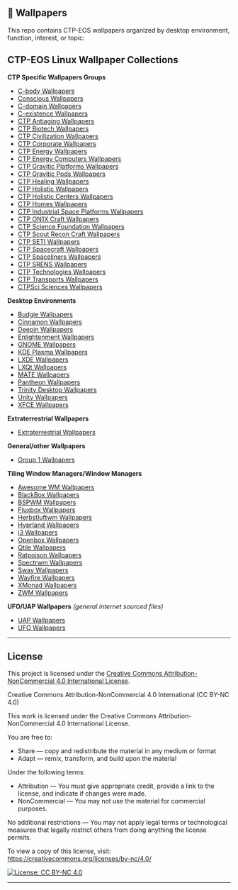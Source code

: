 ## 📁 Wallpapers

This repo contains CTP-EOS wallpapers organized by desktop environment, function, interest, or topic:
## CTP-EOS Linux Wallpaper Collections

**CTP Specific Wallpapers Groups**

- [C-body Wallpapers](./cbody/)
- [Conscious Wallpapers](./conscious/)
- [C-domain Wallpapers](./c-domain/)
- [C-existence Wallpapers](./c-existence/)
- [CTP Antiaging Wallpapers](./ctpantiaging/)
- [CTP Biotech Wallpapers](./ctpbiotech/)
- [CTP Civilization Wallpapers](./ctpcivilization/)
- [CTP Corporate Wallpapers](./ctpcorporate/)  
- [CTP Energy Wallpapers](./ctpenergy/)
- [CTP Energy Computers Wallpapers](./ctpcomputers/)
- [CTP Gravitic Platforms Wallpapers](./ctpgps/)
- [CTP Gravitic Pods Wallpapers](./ctppods/)
- [CTP Healing Wallpapers](./ctphealing/)
- [CTP Holistic Wallpapers](./ctpholistics/)
- [CTP Holistic Centers Wallpapers](./ctpholisticcenters/)
- [CTP Homes Wallpapers](./ctphomes/)
- [CTP Industrial Space Platforms Wallpapers](./ctpisps/)
- [CTP ON1X Craft Wallpapers](./ctpon1x/)
- [CTP Science Foundation Wallpapers](./ctpscifoundation/)
- [CTP Scout Recon Craft Wallpapers](./ctpdiscs/)
- [CTP SETI Wallpapers](./ctpseti/)
- [CTP Spacecraft Wallpapers](./ctpspacecraft/)
- [CTP Spaceliners Wallpapers](./ctpspaceliners/)
- [CTP SRENS Wallpapers](./ctpsrens/)
- [CTP Technologies Wallpapers](./ctptch/)
- [CTP Transports Wallpapers](./ctptransports/)
- [CTPSci Sciences Wallpapers](./ctpsci/)

**Desktop Environments**

- [Budgie Wallpapers](./budgie/)
- [Cinnamon Wallpapers](./cinnamon/)
- [Deepin Wallpapers](./deepin/)
- [Enlightenment Wallpapers](./enlightenment/)
- [GNOME Wallpapers](./gnome/)
- [KDE Plasma Wallpapers](./plasma/)
- [LXDE Wallpapers](./lxde/)
- [LXQt Wallpapers](./lxqt/)
- [MATE Wallpapers](./mate/)
- [Pantheon Wallpapers](./pantheon/)
- [Trinity Desktop Wallpapers](./trinity/)
- [Unity Wallpapers](./unity/)
- [XFCE Wallpapers](./xfce/)

**Extraterrestrial Wallpapers**

- [Extraterrestrial Wallpapers](./extraterrestrials/) 

**General/other Wallpapers**

- [Group 1 Wallpapers](./group1/)

**Tiling Window Managers/Window Managers**

- [Awesome WM Wallpapers](./awesome/)
- [BlackBox Wallpapers](./blackbox/)
- [BSPWM Wallpapers](./bspwm/)
- [Fluxbox Wallpapers](./fluxbox/)
- [Herbstluftwm Wallpapers](./herbstluftwm/)
- [Hyprland Wallpapers](./hyprland/)
- [i3 Wallpapers](./i3/)
- [Openbox Wallpapers](./openbox/)
- [Qtile Wallpapers](./qtile/)
- [Ratpoison Wallpapers](./ratpoison/)
- [Spectrwm Wallpapers](./spectrwm/)
- [Sway Wallpapers](./sway/)
- [Wayfire Wallpapers](./wayfire/)
- [XMonad Wallpapers](./xmonad/)
- [ZWM Wallpapers](./zwm/)
 
**UFO/UAP Wallpapers** *(general internet sourced files)*

- [UAP Wallpapers](./uaps/)
- [UFO Wallpapers](./ufos/)

---

## License

This project is licensed under the [Creative Commons Attribution-NonCommercial 4.0 International License](https://creativecommons.org/licenses/by-nc/4.0/).


Creative Commons Attribution-NonCommercial 4.0 International (CC BY-NC 4.0)

This work is licensed under the Creative Commons Attribution-NonCommercial 4.0 International License.

You are free to:
- Share — copy and redistribute the material in any medium or format
- Adapt — remix, transform, and build upon the material

Under the following terms:
- Attribution — You must give appropriate credit, provide a link to the license, and indicate if changes were made.
- NonCommercial — You may not use the material for commercial purposes.

No additional restrictions — You may not apply legal terms or technological measures that legally restrict others from doing anything the license permits.

To view a copy of this license, visit:
https://creativecommons.org/licenses/by-nc/4.0/

[![License: CC BY-NC 4.0](https://img.shields.io/badge/License-CC%20BY--NC%204.0-lightgrey.svg)](https://creativecommons.org/licenses/by-nc/4.0/)

---

